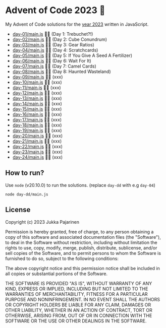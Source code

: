 # Advent of Code 2023 🎄

My Advent of Code solutions for the [year 2023](https://adventofcode.com/2023) written in JavaScript.

- [day-01/main.js](./day-01/main.js) 🌟🌟 (Day 1: Trebuchet?!)
- [day-02/main.js](./day-02/main.js) 🌟🌟 (Day 2: Cube Conundrum)
- [day-03/main.js](./day-03/main.js) 🌟🌟 (Day 3: Gear Ratios)
- [day-04/main.js](./day-04/main.js) 🌟🌟 (Day 4: Scratchcards)
- [day-05/main.js](./day-05/main.js) 🌟🚧 (Day 5: If You Give A Seed A Fertilizer)
- [day-06/main.js](./day-06/main.js) 🚧🚧 (Day 6: Wait For It)
- [day-07/main.js](./day-07/main.js) 🚧🚧 (Day 7: Camel Cards)
- [day-08/main.js](./day-08/main.js) 🚧🚧 (Day 8: Haunted Wasteland)
- [day-09/main.js](./day-09/main.js) 🚧🚧 (xxx)
- [day-10/main.js](./day-10/main.js) 🚧🚧 (xxx)
- [day-11/main.js](./day-11/main.js) 🚧🚧 (xxx)
- [day-12/main.js](./day-12/main.js) 🚧🚧 (xxx)
- [day-13/main.js](./day-13/main.js) 🚧🚧 (xxx)
- [day-14/main.js](./day-14/main.js) 🚧🚧 (xxx)
- [day-15/main.js](./day-15/main.js) 🚧🚧 (xxx)
- [day-16/main.js](./day-16/main.js) 🚧🚧 (xxx)
- [day-17/main.js](./day-17/main.js) 🚧🚧 (xxx)
- [day-18/main.js](./day-18/main.js) 🚧🚧 (xxx)
- [day-19/main.js](./day-19/main.js) 🚧🚧 (xxx)
- [day-20/main.js](./day-20/main.js) 🚧🚧 (xxx)
- [day-21/main.js](./day-21/main.js) 🚧🚧 (xxx)
- [day-22/main.js](./day-22/main.js) 🚧🚧 (xxx)
- [day-23/main.js](./day-23/main.js) 🚧🚧 (xxx)
- [day-24/main.js](./day-24/main.js) 🚧🚧 (xxx)

## How to run?

Use `node` (v20.10.0) to run the solutions. (replace `day-dd` with e.g `day-04`)

```
node day-dd/main.js
```

## License

Copyright (c) 2023 Jukka Pajarinen

Permission is hereby granted, free of charge, to any person obtaining a copy of this software and associated documentation files (the "Software"), to deal in the Software without restriction, including without limitation the rights to use, copy, modify, merge, publish, distribute, sublicense, and/or sell copies of the Software, and to permit persons to whom the Software is furnished to do so, subject to the following conditions:

The above copyright notice and this permission notice shall be included in all copies or substantial portions of the Software.

THE SOFTWARE IS PROVIDED "AS IS", WITHOUT WARRANTY OF ANY KIND, EXPRESS OR IMPLIED, INCLUDING BUT NOT LIMITED TO THE WARRANTIES OF MERCHANTABILITY, FITNESS FOR A PARTICULAR PURPOSE AND NONINFRINGEMENT. IN NO EVENT SHALL THE AUTHORS OR COPYRIGHT HOLDERS BE LIABLE FOR ANY CLAIM, DAMAGES OR OTHER LIABILITY, WHETHER IN AN ACTION OF CONTRACT, TORT OR OTHERWISE, ARISING FROM, OUT OF OR IN CONNECTION WITH THE SOFTWARE OR THE USE OR OTHER DEALINGS IN THE SOFTWARE.
